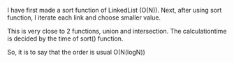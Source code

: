 I have first made a sort function of LinkedList (O(N)).
Next, after using sort function, I iterate each link and choose smaller value.

This is very close to 2 functions, union and intersection.
The calculationtime is decided by the time of sort() function.

So, it is to say that the order is usual O(N(logN))